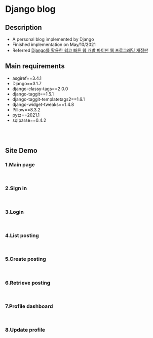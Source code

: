 # Django blog

## Description 
* A personal blog implemented by Django
* Finished implementation on May/10/2021
* Referred [Django를 활용한 쉽고 빠른 웹 개발 파이썬 웹 프로그래밍 개정판](https://www.hanbit.co.kr/store/books/look.php?p_code=B7258193046)


## Main requirements 
- asgiref==3.4.1
- Django==3.1.7
- django-classy-tags==2.0.0
- django-taggit==1.5.1
- django-taggit-templatetags2==1.6.1
- django-widget-tweaks==1.4.8
- Pillow==8.3.2
- pytz==2021.1
- sqlparse==0.4.2

</br></br>

## Site Demo

### 1.Main page 

</br>

### 2.Sign in

</br>

### 3.Login

</br>

### 4.List posting

</br>

### 5.Create posting

</br>

### 6.Retrieve posting

</br>

### 7.Profile dashboard

</br>

### 8.Update profile

</br>



